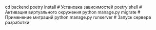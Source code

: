 cd backend
poetry install   # Установка зависимостей
poetry shell     # Активация виртуального окружения
python manage.py migrate  # Применение миграций
python manage.py runserver  # Запуск сервера разработки